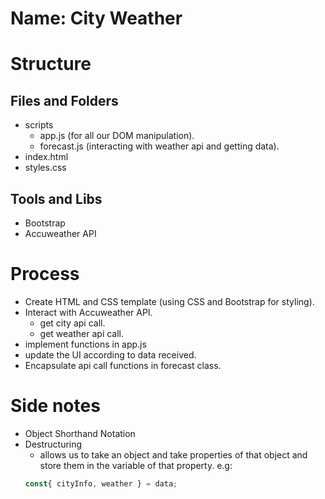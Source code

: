# Name: City Weather

# Structure

## Files and Folders
- scripts
    - app.js (for all our DOM manipulation).
    - forecast.js (interacting with weather api and getting data).
- index.html
- styles.css

## Tools and Libs
- Bootstrap
- Accuweather API

# Process

- Create HTML and CSS template (using CSS and Bootstrap for styling).
- Interact with Accuweather API.
    - get city api call.
    - get weather api call.
- implement functions in app.js
- update the UI according to data received.
- Encapsulate api call functions in forecast class.

# Side notes
- Object Shorthand Notation
- Destructuring
    - allows us to take an object and take properties of that object and store them in the variable of that property. e.g:
    ```javascript
    const{ cityInfo, weather } = data;
    ```
